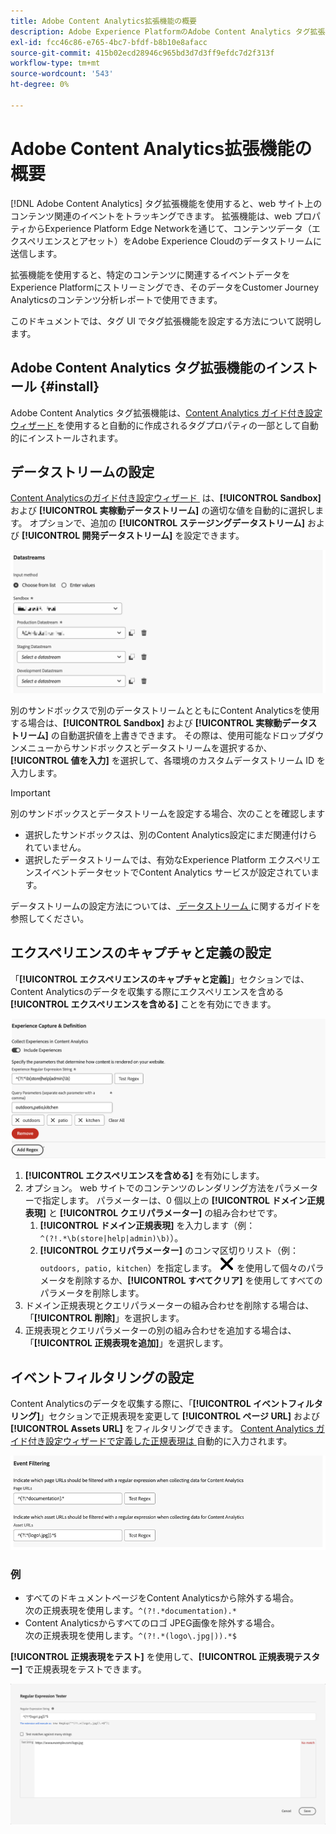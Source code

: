 ```yaml
---
title: Adobe Content Analytics拡張機能の概要
description: Adobe Experience PlatformのAdobe Content Analytics タグ拡張機能について説明します。
exl-id: fcc46c86-e765-4bc7-bfdf-b8b10e8afacc
source-git-commit: 415b02ecd28946c965bd3d7d3ff9efdc7d2f313f
workflow-type: tm+mt
source-wordcount: '543'
ht-degree: 0%

---
```


# Adobe Content Analytics拡張機能の概要

[!DNL Adobe Content Analytics] タグ拡張機能を使用すると、web サイト上のコンテンツ関連のイベントをトラッキングできます。 拡張機能は、web プロパティからExperience Platform Edge Networkを通じて、コンテンツデータ（エクスペリエンスとアセット）をAdobe Experience Cloudのデータストリームに送信します。

拡張機能を使用すると、特定のコンテンツに関連するイベントデータをExperience Platformにストリーミングでき、そのデータをCustomer Journey Analyticsのコンテンツ分析レポートで使用できます。

このドキュメントでは、タグ UI でタグ拡張機能を設定する方法について説明します。

## Adobe Content Analytics タグ拡張機能のインストール {#install}

Adobe Content Analytics タグ拡張機能は、[Content Analytics ガイド付き設定ウィザード &#x200B;](https://experienceleague.adobe.com/ja/docs/analytics-platform/using/content-analytics/configuration/guided) を使用すると自動的に作成されるタグプロパティの一部として自動的にインストールされます。

<!--
### Manual installation

In case of a manual configuration, the Adobe Content Analytics tag extension needs a property to be installed on. If you have not done so already, see the documentation on [creating a tag property](https://experienceleague.adobe.com/ja/docs/platform-learn/implement-in-websites/configure-tags/create-a-property).

After you have created a property or when you select the property created using the [Content Analytics guided configuration wizard](https://experienceleague.adobe.com/ja/docs/analytics-platform/using/content-analytics/configuration/guided), open the property and select the **[!UICONTROL Extensions]** tab on the left side bar.

Select the **[!UICONTROL Catalog]** tab. From the list of available extensions, find the **[!DNL Adobe Content Analytics]** extension and select **[!UICONTROL Install]**.

![Image showing the Tags UI with the Web SDK extension selected](assets/aca-tag-install.png)

After selecting **[!UICONTROL Install]**, you must configure the Adobe Content Analytics tag extension and save the configuration.
-->

<!--
## Configure schema

The [Content Analytics guided configuration wizard](https://experienceleague.adobe.com/ja/docs/analytics-platform/using/content-analytics/configuration/guided) automatically populates the proper value for the **[!UICONTROL Tenant Schema Name]**. 

![Image that shows the Schema configuration of the Adobe Content Analytics tag extension in the Tags UI](assets/aca-tag-schema.png)

>[!WARNING]
>
>Do not modify the value for **[!UICONTROL Tenant Schema Name]**.

-->

## データストリームの設定

[Content Analyticsのガイド付き設定ウィザード &#x200B;](https://experienceleague.adobe.com/ja/docs/analytics-platform/using/content-analytics/configuration/guided) は、**[!UICONTROL Sandbox]** および **[!UICONTROL 実稼動データストリーム]** の適切な値を自動的に選択します。 オプションで、追加の **[!UICONTROL ステージングデータストリーム]** および **[!UICONTROL 開発データストリーム]** を設定できます。

![&#x200B; タグ UI のAdobe Content Analytics タグ拡張機能のデータストリーム設定を示す画像 &#x200B;](assets/aca-tag-datastreams.png)

別のサンドボックスで別のデータストリームとともにContent Analyticsを使用する場合は、**[!UICONTROL Sandbox]** および **[!UICONTROL 実稼動データストリーム]** の自動選択値を上書きできます。 その際は、使用可能なドロップダウンメニューからサンドボックスとデータストリームを選択するか、**[!UICONTROL 値を入力]** を選択して、各環境のカスタムデータストリーム ID を入力します。

>[!IMPORTANT]
>
>別のサンドボックスとデータストリームを設定する場合、次のことを確認します
>
>* 選択したサンドボックスは、別のContent Analytics設定にまだ関連付けられていません。
>* 選択したデータストリームでは、有効なExperience Platform エクスペリエンスイベントデータセットでContent Analytics サービスが設定されています。

データストリームの設定方法については、[&#x200B; データストリーム &#x200B;](../../../../datastreams/overview.md) に関するガイドを参照してください。

## エクスペリエンスのキャプチャと定義の設定

「**[!UICONTROL エクスペリエンスのキャプチャと定義]**」セクションでは、Content Analyticsのデータを収集する際にエクスペリエンスを含める **[!UICONTROL エクスペリエンスを含める]** ことを有効にできます。

![&#x200B; 拡張機能の「エクスペリエンスキャプチャと定義」セクションを示す画像 &#x200B;](assets/aca-tag-experiencecapture.png)

1. **[!UICONTROL エクスペリエンスを含める]** を有効にします。
1. オプション。 web サイトでのコンテンツのレンダリング方法をパラメーターで指定します。 パラメーターは、0 個以上の **[!UICONTROL ドメイン正規表現]** と **[!UICONTROL クエリパラメーター]** の組み合わせです。
   1. **[!UICONTROL ドメイン正規表現]** を入力します（例：`^(?!.*\b(store|help|admin)\b)`）。
   1. **[!UICONTROL クエリパラメーター]** のコンマ区切りリスト（例：`outdoors, patio, kitchen`）を指定します。
![&#x200B; 閉じる &#x200B;](./assets/CrossSize300.svg) を使用して個々のパラメータを削除するか、**[!UICONTROL すべてクリア]** を使用してすべてのパラメータを削除します。
1. ドメイン正規表現とクエリパラメーターの組み合わせを削除する場合は、「**[!UICONTROL 削除]**」を選択します。
1. 正規表現とクエリパラメーターの別の組み合わせを追加する場合は、「**[!UICONTROL 正規表現を追加]**」を選択します。

## イベントフィルタリングの設定

Content Analyticsのデータを収集する際に、「**[!UICONTROL イベントフィルタリング]**」セクションで正規表現を変更して **[!UICONTROL ページ URL]** および **[!UICONTROL Assets URL]** をフィルタリングできます。 [Content Analytics ガイド付き設定ウィザードで定義した正規表現は &#x200B;](https://experienceleague.adobe.com/ja/docs/analytics-platform/using/content-analytics/configuration/guided) 自動的に入力されます。

![&#x200B; タグ UI のAdobe Content Analytics タグ拡張機能のイベントフィルタリング設定を示す画像 &#x200B;](assets/aca-tag-eventfiltering.png)


### 例

* すべてのドキュメントページをContent Analyticsから除外する場合。<br/> 次の正規表現を使用します。`^(?!.*documentation).*`
* Content Analyticsからすべてのロゴ JPEG画像を除外する場合。<br/> 次の正規表現を使用します。`^(?!.*(logo\.jpg|)).*$`

**[!UICONTROL 正規表現をテスト]** を使用して、**[!UICONTROL 正規表現テスター]** で正規表現をテストできます。

![&#x200B; タグ UI のAdobe Content Analytics タグ拡張機能の正規表現テスターを示す画像 &#x200B;](assets/aca-tag-regextester.png)

